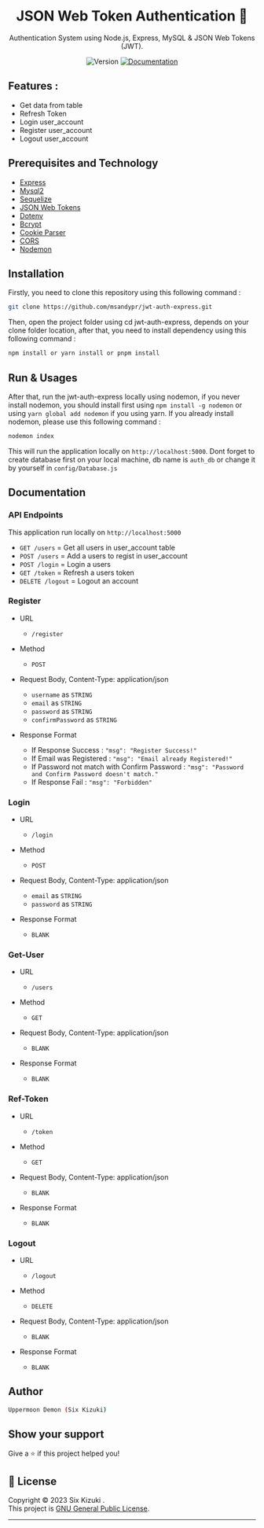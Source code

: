 <h1 align="center">JSON Web Token Authentication 👋</h1>
<p align="center">Authentication System using Node.js, Express, MySQL &amp; JSON Web Tokens (JWT).</p>

<p align="center">
  <img alt="Version" src="https://img.shields.io/badge/version-1.0.0-blue.svg?cacheSeconds=2592000" />
  <a href="https://github.com/msandypr/jwt-auth-express/blob/master/README.md" target="_blank">
    <img alt="Documentation" src="https://img.shields.io/badge/documentation-yes-brightgreen.svg" />
  </a>
</p>

## Features :

* Get data from table
* Refresh Token
* Login user_account
* Register user_account
* Logout user_account

## Prerequisites and Technology

- [Express](https://expressjs.com/)
- [Mysql2](https://www.npmjs.com/package/mysql2)
- [Sequelize](https://sequelize.org/)
- [JSON Web Tokens](https://jwt.io/)
- [Dotenv](https://www.dotenv.org/)
- [Bcrypt](https://www.npmjs.com/package/bcrypt)
- [Cookie Parser](https://www.npmjs.com/package/cookie-parser)
- [CORS](https://www.npmjs.com/package/cors)
- [Nodemon](https://nodemon.io/)

## Installation

Firstly, you need to clone this repository using this following command :

```sh
git clone https://github.com/msandypr/jwt-auth-express.git
```

Then, open the project folder using cd jwt-auth-express, depends on your clone folder location, after that, you need to install dependency using this following command :

```sh
npm install or yarn install or pnpm install
```
## Run & Usages

After that, run the jwt-auth-express locally using nodemon, if you never install nodemon, you should install first using `npm install -g nodemon` or using `yarn global add nodemon` if you using yarn. If you already install nodemon, please use this following command :

```sh
nodemon index
```

This will run the application locally on `http://localhost:5000`. Dont forget to create database first on your local machine, db name is `auth_db` or change it by yourself in `config/Database.js`

## Documentation

### API Endpoints
This application run locally on `http://localhost:5000`
* `GET /users` = Get all users in user_account table
* `POST /users` = Add a users to regist in user_account
* `POST /login` = Login a users
* `GET /token` = Refresh a users token
* `DELETE /logout` = Logout an account

### Register
* URL
  - `/register`
  
* Method
  - `POST`
  
* Request Body, Content-Type: application/json
  - `username` as `STRING`
  - `email` as `STRING`
  - `password` as `STRING`
  - `confirmPassword` as `STRING`
  
* Response Format
  - If Response Success : `"msg": "Register Success!"`
  - If Email was Registered : `"msg": "Email already Registered!"`
  - If Password not match with Confirm Password : `"msg": "Password and Confirm Password doesn't match."`
  - If Response Fail : `"msg": "Forbidden"`
 
### Login
* URL
  - `/login`
  
* Method
  - `POST`
  
* Request Body, Content-Type: application/json
  - `email` as `STRING`
  - `password` as `STRING`
  
* Response Format
  - `BLANK`

### Get-User
* URL
  - `/users`
  
* Method
  - `GET`
  
* Request Body, Content-Type: application/json
  - `BLANK`
  
* Response Format
  - `BLANK`

### Ref-Token
* URL
  - `/token`
  
* Method
  - `GET`
  
* Request Body, Content-Type: application/json
  - `BLANK`
  
* Response Format
  - `BLANK`

### Logout
* URL
  - `/logout`
  
* Method
  - `DELETE`
  
* Request Body, Content-Type: application/json
  - `BLANK`
  
* Response Format
  - `BLANK`


## Author

```sh
Uppermoon Demon (Six Kizuki)
```

## Show your support

Give a ⭐️ if this project helped you!

## 📝 License

Copyright © 2023 Six Kizuki .<br />
This project is [GNU General Public License](https://github.com/msandypr/jwt-auth-express/blob/master/LICENSE).
***
